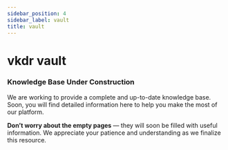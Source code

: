 ```yaml
---
sidebar_position: 4
sidebar_label: vault
title: vault
---
```


# vkdr vault
### Knowledge Base Under Construction

We are working to provide a complete and up-to-date knowledge base. Soon, you will find detailed information here to help you make the most of our platform.

**Don’t worry about the empty pages** — they will soon be filled with useful information. We appreciate your patience and understanding as we finalize this resource.
